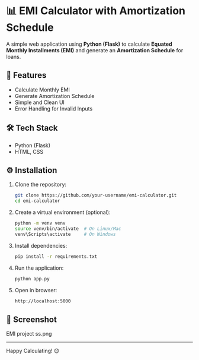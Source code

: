 # 📊 EMI Calculator with Amortization Schedule

A simple web application using **Python (Flask)** to calculate **Equated Monthly Installments (EMI)** and generate an **Amortization Schedule** for loans.

## 🚀 Features
- Calculate Monthly EMI
- Generate Amortization Schedule
- Simple and Clean UI
- Error Handling for Invalid Inputs

## 🛠️ Tech Stack
- Python (Flask)
- HTML, CSS

## ⚙️ Installation

1. Clone the repository:
    ```bash
    git clone https://github.com/your-username/emi-calculator.git
    cd emi-calculator
    ```

2. Create a virtual environment (optional):
    ```bash
    python -m venv venv
    source venv/bin/activate  # On Linux/Mac
    venv\Scripts\activate     # On Windows
    ```

3. Install dependencies:
    ```bash
    pip install -r requirements.txt
    ```

4. Run the application:
    ```bash
    python app.py
    ```

5. Open in browser:
    ```bash
    http://localhost:5000
    ```

## 📸 Screenshot
EMI project ss.png

---
Happy Calculating! 😊

